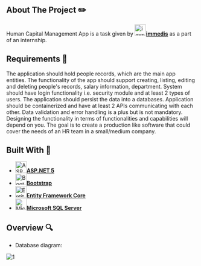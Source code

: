 ## About The Project :pencil2:
Human Capital Management App is a task given by <a href="https://immedis.com/"><img src="https://515636-1693170-raikfcquaxqncofqfm.stackpathdns.com/wp-content/uploads/2021/01/favicon.png" alt="immedis logo" width="30"><b>immedis</b></a> as a part of an internship.

## Requirements :scroll:
The application should hold people records, which are the main app entities. The functionality of the app should support creating, listing, editing and deleting people's records, salary information, department. System should have login functionality i.e. security module and at least 2 types of users. The application should persist the data into a databases. Application should be containerized and have at least 2 APIs communicating with each other. Data validation and error handling is a plus but is not mandatory.  Designing the functionality in terms of functionalities and capabilities will depend on you. The goal is to create a production like software that could cover the needs of an HR team in a small/medium company.

## Built With :hammer:
* <a href="https://dotnet.microsoft.com/download/dotnet/5.0"><img src="https://encrypted-tbn0.gstatic.com/images?q=tbn:ANd9GcTYCy3Rpa06S-P_NqUnIpytPaJ7ctHu0soFNRtenHV_dNOuAdR-t4xPM4b7JkCZvSPaoHs&usqp=CAU" alt="ASP.NET 5 logo" width="30"><b>ASP.NET 5</b></a>
* <a href="https://getbootstrap.com"><img src="https://upload.wikimedia.org/wikipedia/commons/thumb/b/b2/Bootstrap_logo.svg/2560px-Bootstrap_logo.svg.png" alt="Bootstrap logo" width="30"><b>Bootstrap</b></a>
* <a href="https://entityframeworkcore.com/"><img src="https://z2c2b4z9.stackpathcdn.com/images/logo256X256.png" alt="Entity Framework Core Logo" width="30"><b>Entity Framework Core</b></a>
* <a href="https://www.microsoft.com/en-us/sql-server/sql-server-downloads"><img src="https://camo.githubusercontent.com/2fd20815f3b0a17768b1ee8429517c9f2e6ad5943681fbf09b8afed5fc72e306/68747470733a2f2f677265656e7769726569742e636f6d2f77702d636f6e74656e742f75706c6f6164732f323031332f30352f73716c2d7365727665722d65787072657373312e706e67" alt="Microsoft SQL Server Logo" width="30"><b>Microsoft SQL Server</b></a>
  
## Overview :mag:
* Database diagram:
<img src="https://i.ibb.co/S38XcL3/1.png" alt="1" border="0">
